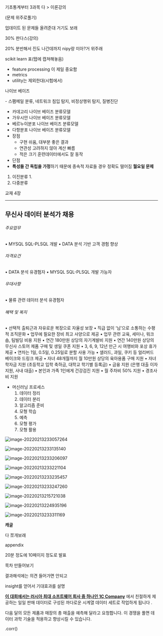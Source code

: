 기초통계부터 3과목 다 > 이론강의

(문제 위주로풀기) 



업데이트 된 문제들 올려준대 거기도 보래



30% 판다스(강의)



20% 분반해서 진도 나간데까지 nipy랑 미아?거 위주래



scikit learn 표(탭에 캡쳐해놓음)

- feature processing 이 제일 중요함
- metrics
- utility는 제외한대(시험에서)



나이브 베이즈

\- 스팸메일 분류, 네트워크 침입 탐지, 비정상행위 탐지, 질병진단

- 카데고리 나이브 베이즈 분류모델
- 가우시안 나이브 베이즈 분류모델
- 베르누이분포 나이브 베이즈 분류모델
- 다항분포 나이브 베이즈 분류모델
- 장점
  - 구현 쉬움, 대부분 좋은 결과
  - 연관성 고려하지 않아 계산 빠름
  - 적은 크기 훈련데이터에서도 잘 동작
- 단점
- **특성들 간 독립을 가정**하기 때문에 종속적 자료들 경우 정확도 떨어짐 **월요일 문제**

1. 이진분류
   1. 
2. 다중분류



교재 4장





---

## 무신사 데이터 분석가 채용

###### 주요업무

• MYSQL SQL-PLSQL 개발
• DATA 분석 기반 고객 경험 향상

###### 자격요건

• DATA 분석 유경험자
• MYSQL SQL-PLSQL 개발 가능자

###### 우대사항

• 물류 관련 데이터 분석 유경험자

###### 혜택 및 복지

• 선택적 출퇴근과 자유로운 복장으로 자율성 보장
• 직급 없이 ‘님’으로 소통하는 수평적 조직문화 
• 업무에 필요한 장비 최고 사양으로 제공
• 업무 관련 교육, 세미나, 워크숍, 팀빌딩 비용 지원
• 연간 180만원 상당의 자기계발비 지원
• 연간 140만원 상당의 무신사 스토어 제품 구매 및 생일 쿠폰 지원
• 3, 6, 9, 12년 만근 시 여행비와 포상 휴가 제공
• 연차는 1일, 0.5일, 0.25일로 분할 사용 가능
• 샐러드, 과일, 쿠키 등 얼리버드 베이크와 드링크 제공
• 자녀 48개월까지 월 10만원 상당의 육아용품 구매 지원
• 자녀 학자금 지원 (초등학교 입학 축하금, 대학교 학기별 등록금)
• 금융 지원 (은행 대출 이자 지원, 사내 대출)
• 본인과 가족 1인에게 건강검진 지원
• 월 주차비 50% 지원
• 경조사비 지원



- 머신러닝 프로세스
  1. 데이터 정리
  2. 데이터 분리
  3. 알고리즘 준비
  4. 모형 학습
  5. 예측
  6. 모형 평가
  7. 모형 활용



![image-20220213233057264](시험범위.assets/image-20220213233057264.png)

![image-20220213233135140](시험범위.assets/image-20220213233135140.png)

![image-20220213233206097](시험범위.assets/image-20220213233206097.png)

![image-20220213233221104](시험범위.assets/image-20220213233221104.png)

![image-20220213233235457](시험범위.assets/image-20220213233235457.png)

![image-20220213233247260](시험범위.assets/image-20220213233247260.png)

![image-20220213215721038](시험범위.assets/image-20220213215721038.png)

![image-20220213224935196](시험범위.assets/image-20220213224935196.png)

![image-20220213233311169](시험범위.assets/image-20220213233311169.png)





**캐글**

다 쪼개보래

appendix

20분 정도에 10페이지 정도로 발표

목차 만들어보기



결과해석에는 의견 들어가면 안되고

insight를 얻어서 기대효과를 설명



**[이 대회에서는 러시아 최대 소프트웨어 회사 중 하나인 1C Company](http://1c.ru/eng/title.htm)** 에서 친절하게 제공하는 일일 판매 데이터로 구성된 까다로운 시계열 데이터 세트로 작업하게 됩니다 . 

다음 달의 모든 제품과 매장의 총 매출을 예측해 달라고 요청합니다. 이 경쟁을 풀면 데이터 과학 기술을 적용하고 향상시킬 수 있습니다.



.corr()